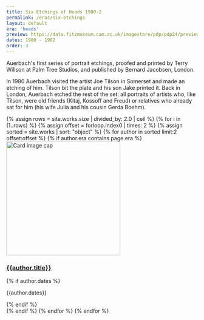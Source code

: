 ```yaml
---
title: Six Etchings of Heads 1980-2
permalink: /eras/six-etchings
layout: default
era: 'heads'
preview: https://data.fitzmuseum.cam.ac.uk/imagestore/pdp/pdp24/preview_P_14_2000.jpg
dates: 1980 - 1982
order: 3
---
```


Auerbach's first series of portrait etchings, proofed and printed by Terry Willson at Palm Tree Studios, and published by Bernard Jacobsen, London.

In 1980 Auerbach visited the artist Joe Tilson in Somerset and made an etching of him. Tilson bit the plate and his son Jake printed it. Back in London, Auerbach etched the rest of the set: all portraits of artists who, like Tilson, were old friends (Kitaj, Kossoff and Freud) or relatives who already sat for him (his wife Julia and his cousin Gerda Boehm).

<div class="container mb-3">
  <div class="row">
  {% assign rows =  site.works.size | divided_by: 2.0 | ceil %}
  {% for i in (1..rows) %}
  {% assign offset = forloop.index0 | times: 2 %}
  {% assign sorted =  site.works | sort: "object" %}
      {% for author in sorted limit:2 offset:offset %}
      {% if author.era contains page.era %}
      <div class="col-md-4 mb-3">
        <div class="card h-100" >
          <a href="{{site.baseurl}}{{ author.permalink }}" class="stretched-link">
            <img class="card-img-top square" src="{{author.preview}}" alt="Card image cap" width="300" height="300"/>
          </a>
          <div class="card-body">
            <h3 class="lead mt-2">
              <a href="{{site.baseurl}}{{ author.permalink }}" class="stretched-link">{{author.title}}</a>
            </h3>
            {% if author.dates %}
            <p class="text-info">{{author.dates}}</p>
            {% endif %}
          </div>
        </div>
      </div>
      {% endif %}
      {% endfor %}
    {% endfor %}


  </div>
</div>
